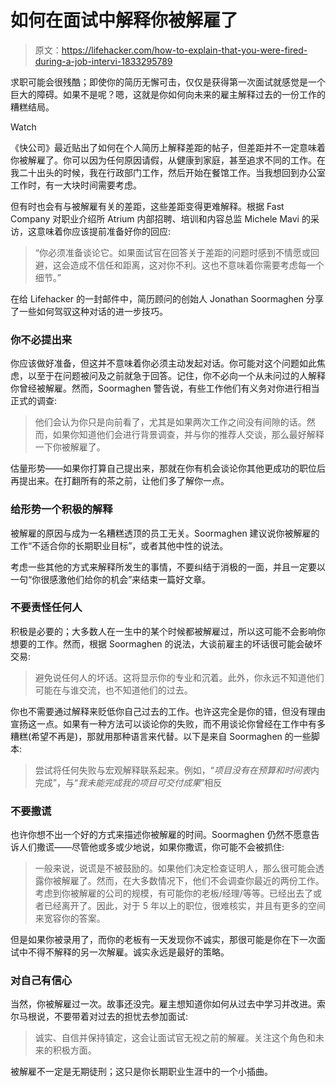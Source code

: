 # 如何在面试中解释你被解雇了

> 原文：<https://lifehacker.com/how-to-explain-that-you-were-fired-during-a-job-intervi-1833295789>

求职可能会很残酷；即使你的简历无懈可击，仅仅是获得第一次面试就感觉是一个巨大的障碍。如果不是呢？嗯，这就是你如何向未来的雇主解释过去的一份工作的糟糕结局。

Watch

《快公司》最近贴出了如何在个人简历上解释差距的帖子，但差距并不一定意味着你被解雇了。你可以因为任何原因请假，从健康到家庭，甚至追求不同的工作。在我二十出头的时候，我在行政部门工作，然后开始在餐馆工作。当我想回到办公室工作时，有一大块时间需要考虑。

但有时也会有与被解雇有关的差距，这些差距变得更难解释。根据 Fast Company 对职业介绍所 Atrium 内部招聘、培训和内容总监 Michele Mavi 的采访，这意味着你应该提前准备好你的回应:

> “你必须准备谈论它。如果面试官在回答关于差距的问题时感到不情愿或回避，这会造成不信任和距离，这对你不利。这也不意味着你需要考虑每一个细节。”

在给 Lifehacker 的一封邮件中，简历顾问的创始人 Jonathan Soormaghen 分享了一些如何驾驭这种对话的进一步技巧。

### 你不必提出来

你应该做好准备，但这并不意味着你必须主动发起对话。你可能对这个问题如此焦虑，以至于在问题被问及之前就急于回答。记住，你不必向一个从未问过的人解释你曾经被解雇。然而，Soormaghen 警告说，有些工作他们有义务对你进行相当正式的调查:

> 他们会认为你只是向前看了，尤其是如果两次工作之间没有间隙的话。然而，如果你知道他们会进行背景调查，并与你的推荐人交谈，那么最好解释一下你被解雇了。

估量形势——如果你打算自己提出来，那就在你有机会谈论你其他更成功的职位后再提出来。在打翻所有的茶之前，让他们多了解你一点。

### 给形势一个积极的解释

被解雇的原因与成为一名糟糕透顶的员工无关。Soormaghen 建议说你被解雇的工作“不适合你的长期职业目标”，或者其他中性的说法。

考虑一些其他的方式来解释所发生的事情，不要纠结于消极的一面，并且一定要以一句“你很感激他们给你的机会”来结束一篇好文章。

### 不要责怪任何人

积极是必要的；大多数人在一生中的某个时候都被解雇过，所以这可能不会影响你想要的工作。然而，根据 Soormaghen 的说法，大谈前雇主的坏话很可能会破坏交易:

> 避免说任何人的坏话。这将显示你的专业和沉着。此外，你永远不知道他们可能在与谁交流，也不知道他们的过去。

你也不需要通过解释来贬低你自己过去的工作。也许这完全是你的错，但没有理由宣扬这一点。如果有一种方法可以谈论你的失败，而不用谈论你曾经在工作中有多糟糕(希望不再是)，那就用那种语言来代替。以下是来自 Soormaghen 的一些脚本:

> 尝试将任何失败与宏观解释联系起来。例如，“*项目没有在预算和时间表*内完成”，与“*我未能完成我的项目可交付成果*”相反

### 不要撒谎

也许你想不出一个好的方式来描述你被解雇的时间。Soormaghen 仍然不愿意告诉人们撒谎——尽管他或多或少地说，如果你撒谎，你可能不会被抓住:

> 一般来说，说谎是不被鼓励的。如果他们决定检查证明人，那么很可能会透露你被解雇了。然而，在大多数情况下，他们不会调查你最近的两份工作。考虑到你被解雇的公司的规模，有可能你的老板/经理/等等。已经出去了或者已经离开了。因此，对于 5 年以上的职位，很难核实，并且有更多的空间来宽容你的答案。

但是如果你被录用了，而你的老板有一天发现你不诚实，那很可能是你在下一次面试中不得不解释的另一次解雇。诚实永远是最好的策略。

### 对自己有信心

当然，你被解雇过一次。故事还没完。雇主想知道你如何从过去中学习并改进。索尔马根说，不要带着对过去的担忧去参加面试:

> 诚实、自信并保持镇定，这会让面试官无视之前的解雇。关注这个角色和未来的积极方面。

被解雇不一定是无期徒刑；这只是你长期职业生涯中的一个小插曲。
